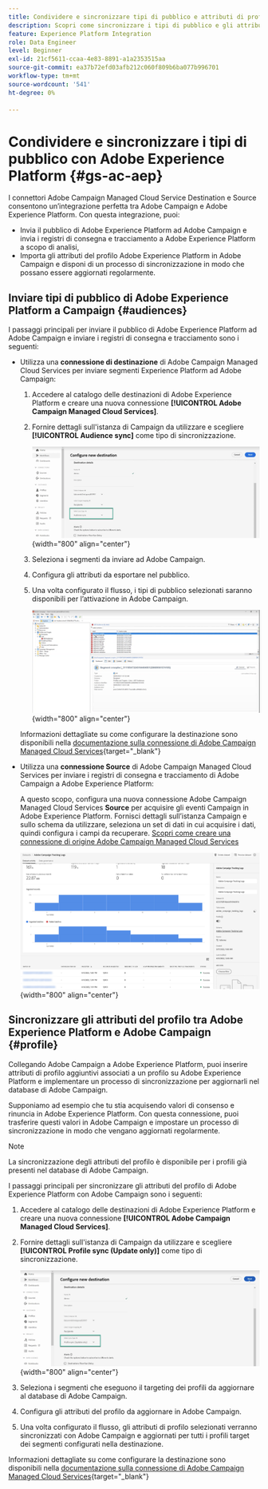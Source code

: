 ```yaml
---
title: Condividere e sincronizzare tipi di pubblico e attributi di profilo con Adobe Experience Platform
description: Scopri come sincronizzare i tipi di pubblico e gli attributi di profilo di Adobe Experience Platform con Campaign
feature: Experience Platform Integration
role: Data Engineer
level: Beginner
exl-id: 21cf5611-ccaa-4e83-8891-a1a2353515aa
source-git-commit: ea37b72efd03afb212c060f809b6ba077b996701
workflow-type: tm+mt
source-wordcount: '541'
ht-degree: 0%

---
```


# Condividere e sincronizzare i tipi di pubblico con Adobe Experience Platform {#gs-ac-aep}

I connettori Adobe Campaign Managed Cloud Service Destination e Source consentono un’integrazione perfetta tra Adobe Campaign e Adobe Experience Platform. Con questa integrazione, puoi:

* Invia il pubblico di Adobe Experience Platform ad Adobe Campaign e invia i registri di consegna e tracciamento a Adobe Experience Platform a scopo di analisi,
* Importa gli attributi del profilo Adobe Experience Platform in Adobe Campaign e disponi di un processo di sincronizzazione in modo che possano essere aggiornati regolarmente.

## Inviare tipi di pubblico di Adobe Experience Platform a Campaign {#audiences}

I passaggi principali per inviare il pubblico di Adobe Experience Platform ad Adobe Campaign e inviare i registri di consegna e tracciamento sono i seguenti:

* Utilizza una **connessione di destinazione** di Adobe Campaign Managed Cloud Services per inviare segmenti Experience Platform ad Adobe Campaign:

   1. Accedere al catalogo delle destinazioni di Adobe Experience Platform e creare una nuova connessione **[!UICONTROL Adobe Campaign Managed Cloud Services]**.
   1. Fornire dettagli sull&#39;istanza di Campaign da utilizzare e scegliere **[!UICONTROL Audience sync]** come tipo di sincronizzazione.

      ![](assets/aep-audience-sync.png){width="800" align="center"}

   1. Seleziona i segmenti da inviare ad Adobe Campaign.
   1. Configura gli attributi da esportare nel pubblico.
   1. Una volta configurato il flusso, i tipi di pubblico selezionati saranno disponibili per l’attivazione in Adobe Campaign.

      ![](assets/aep-destination.png){width="800" align="center"}

  Informazioni dettagliate su come configurare la destinazione sono disponibili nella [documentazione sulla connessione di Adobe Campaign Managed Cloud Services](https://www.adobe.com/go/destinations-adobe-campaign-managed-cloud-services-en){target="_blank"}

* Utilizza una **connessione Source** di Adobe Campaign Managed Cloud Services per inviare i registri di consegna e tracciamento di Adobe Campaign a Adobe Experience Platform:

  A questo scopo, configura una nuova connessione Adobe Campaign Managed Cloud Services **Source** per acquisire gli eventi Campaign in Adobe Experience Platform. Fornisci dettagli sull’istanza Campaign e sullo schema da utilizzare, seleziona un set di dati in cui acquisire i dati, quindi configura i campi da recuperare. [Scopri come creare una connessione di origine Adobe Campaign Managed Cloud Services](https://www.adobe.com/go/sources-campaign-ui-en)

  ![](assets/aep-logs.png){width="800" align="center"}

## Sincronizzare gli attributi del profilo tra Adobe Experience Platform e Adobe Campaign {#profile}

Collegando Adobe Campaign a Adobe Experience Platform, puoi inserire attributi di profilo aggiuntivi associati a un profilo su Adobe Experience Platform e implementare un processo di sincronizzazione per aggiornarli nel database di Adobe Campaign.

Supponiamo ad esempio che tu stia acquisendo valori di consenso e rinuncia in Adobe Experience Platform. Con questa connessione, puoi trasferire questi valori in Adobe Campaign e impostare un processo di sincronizzazione in modo che vengano aggiornati regolarmente.

>[!NOTE]
>
>La sincronizzazione degli attributi del profilo è disponibile per i profili già presenti nel database di Adobe Campaign.

I passaggi principali per sincronizzare gli attributi del profilo di Adobe Experience Platform con Adobe Campaign sono i seguenti:

1. Accedere al catalogo delle destinazioni di Adobe Experience Platform e creare una nuova connessione **[!UICONTROL Adobe Campaign Managed Cloud Services]**.
1. Fornire dettagli sull&#39;istanza di Campaign da utilizzare e scegliere **[!UICONTROL Profile sync (Update only)]** come tipo di sincronizzazione.

   ![](assets/aep-profile-sync.png){width="800" align="center"}

1. Seleziona i segmenti che eseguono il targeting dei profili da aggiornare al database di Adobe Campaign.
1. Configura gli attributi del profilo da aggiornare in Adobe Campaign.
1. Una volta configurato il flusso, gli attributi di profilo selezionati verranno sincronizzati con Adobe Campaign e aggiornati per tutti i profili target dei segmenti configurati nella destinazione.

Informazioni dettagliate su come configurare la destinazione sono disponibili nella [documentazione sulla connessione di Adobe Campaign Managed Cloud Services](https://www.adobe.com/go/destinations-adobe-campaign-managed-cloud-services-en){target="_blank"}